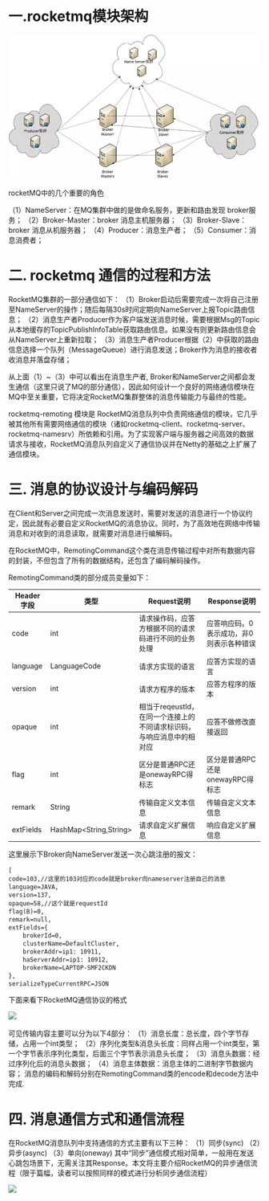 # 一.rocketmq模块架构

![](blogimg/rocket/1.webp)

rocketMQ中的几个重要的角色

（1）NameServer：在MQ集群中做的是做命名服务，更新和路由发现 broker服务；
（2）Broker-Master：broker 消息主机服务器；
（3）Broker-Slave：broker 消息从机服务器；
（4）Producer：消息生产者；
（5）Consumer：消息消费者；

#  二. rocketmq 通信的过程和方法

RocketMQ集群的一部分通信如下：
 （1）Broker启动后需要完成一次将自己注册至NameServer的操作；随后每隔30s时间定期向NameServer上报Topic路由信息；
 （2）消息生产者Producer作为客户端发送消息时候，需要根据Msg的Topic从本地缓存的TopicPublishInfoTable获取路由信息。如果没有则更新路由信息会从NameServer上重新拉取；
 （3）消息生产者Producer根据（2）中获取的路由信息选择一个队列（MessageQueue）进行消息发送；Broker作为消息的接收者收消息并落盘存储；

从上面（1）~（3）中可以看出在消息生产者, Broker和NameServer之间都会发生通信（这里只说了MQ的部分通信），因此如何设计一个良好的网络通信模块在MQ中至关重要，它将决定RocketMQ集群整体的消息传输能力与最终的性能。

rocketmq-remoting 模块是 RocketMQ消息队列中负责网络通信的模块，它几乎被其他所有需要网络通信的模块（诸如rocketmq-client、rocketmq-server、rocketmq-namesrv）所依赖和引用。为了实现客户端与服务器之间高效的数据请求与接收，RocketMQ消息队列自定义了通信协议并在Netty的基础之上扩展了通信模块。

# 三. 消息的协议设计与编码解码

在Client和Server之间完成一次消息发送时，需要对发送的消息进行一个协议约定，因此就有必要自定义RocketMQ的消息协议。同时，为了高效地在网络中传输消息和对收到的消息读取，就需要对消息进行编解码。

在RocketMQ中，RemotingCommand这个类在消息传输过程中对所有数据内容的封装，不但包含了所有的数据结构，还包含了编码解码操作。

RemotingCommand类的部分成员变量如下：

|Header字段|类型|Request说明|Response说明|
|-|-|-|-|
|code|int|请求操作码，应答方根据不同的请求码进行不同的业务处理|应答响应码。0表示成功，非0则表示各种错误|
|language|LanguageCode|请求方实现的语言|应答方实现的语言|
|version|int|请求方程序的版本|应答方程序的版本|
|opaque|int|相当于reqeustId，在同一个连接上的不同请求标识码，与响应消息中的相对应|应答不做修改直接返回|
|flag|int|区分是普通RPC还是onewayRPC得标志|区分是普通RPC还是onewayRPC得标志|
|remark|String|传输自定义文本信息|传输自定义文本信息|
|extFields|HashMap<String,String>|请求自定义扩展信息|响应自定义扩展信息|

这里展示下Broker向NameServer发送一次心跳注册的报文：

```
[
code=103,//这里的103对应的code就是broker向nameserver注册自己的消息
language=JAVA,
version=137,
opaque=58,//这个就是requestId
flag(B)=0,
remark=null,
extFields={
    brokerId=0,
    clusterName=DefaultCluster,
    brokerAddr=ip1: 10911,
    haServerAddr=ip1: 10912,
    brokerName=LAPTOP-SMF2CKDN
},
serializeTypeCurrentRPC=JSON
```

下面来看下RocketMQ通信协议的格式

![](blogimg/rocketmq/2.png)

 可见传输内容主要可以分为以下4部分：
 （1）消息长度：总长度，四个字节存储，占用一个int类型；
 （2）序列化类型&消息头长度：同样占用一个int类型，第一个字节表示序列化类型，后面三个字节表示消息头长度；
 （3）消息头数据：经过序列化后的消息头数据；
 （4）消息主体数据：消息主体的二进制字节数据内容；
 消息的编码和解码分别在RemotingCommand类的encode和decode方法中完成.

# 四. 消息通信方式和通信流程

在RocketMQ消息队列中支持通信的方式主要有以下三种：
 （1）同步(sync)
 （2）异步(async)
 （3）单向(oneway)
 其中“同步”通信模式相对简单，一般用在发送心跳包场景下，无需关注其Response。本文将主要介绍RocketMQ的异步通信流程（限于篇幅，读者可以按照同样的模式进行分析同步通信流程）

 ![](blogimg/rocketmq/3.png)

